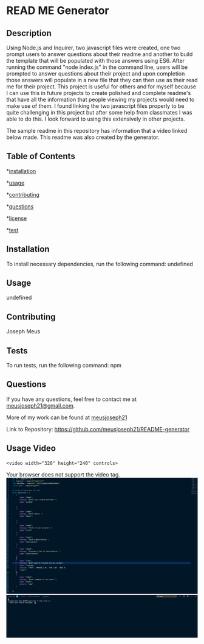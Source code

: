 # READ ME Generator 

  ## Description

  Using Node.js and Inquirer, two javascript files were created, one two prompt users to answer questions about their readme and another to build the template that will be populated with those answers using ES6. After running the command "node index.js" in the command line, users will be prompted to answer questions about their project and upon completion those answers will populate in a new file that they can then use as their read me for their project. This project is useful for others and for myself because I can use this in future projects to create polished and complete readme's that have all the information that people viewing my projects would need to make use of them. I found linking the two javascript files properly to be quite challenging in this project but after some help from classmates I was able to do this. I look forward to using this extensively in other projects.

  The sample readme in this repository has information that a video linked below made. This readme was also created by the generator. 
  

  ## Table of Contents

  *[installation](#installation)

  *[usage](#usage)

  *[contributing](#contributing)

  *[questions](#questions)

  *[license](#license)

  *[test](#test)

  ## Installation

  To install necessary dependencies, run the following command: undefined

  ## Usage

  undefined

  ## Contributing 
  Joseph Meus

  

  ## Tests 

  To run tests, run the following command:
  npm

  ## Questions 

  If you have any questions, feel free to contact me at meusjoseph21@gmail.com. 

  More of my work can be found at [meusjoseph21](https://github/com/meusjoseph21)


  Link to Repository: https://github.com/meusjoseph21/README-generator


  ## Usage Video 

    <video width="320" height="240" controls>
<source src="./assets/videos/README.mp4" type="video/mp4">
    Your browser does not support the video tag.
    </video>

  <img src  = "./assets/images/image.jpg">

   <img src  = "./assets/images/image2.png">
